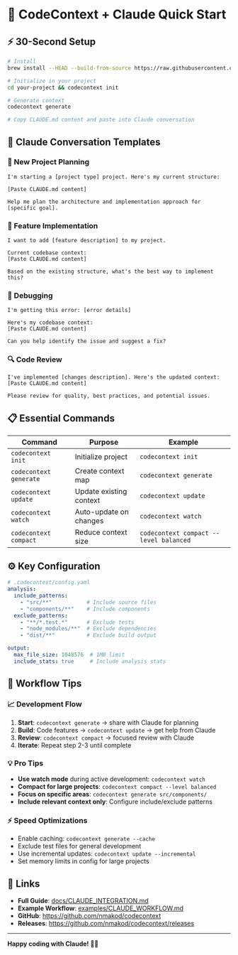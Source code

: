 # 🚀 CodeContext + Claude Quick Start

## ⚡ 30-Second Setup

```bash
# Install
brew install --HEAD --build-from-source https://raw.githubusercontent.com/nmakod/codecontext/main/Formula/codecontext.rb

# Initialize in your project
cd your-project && codecontext init

# Generate context
codecontext generate

# Copy CLAUDE.md content and paste into Claude conversation
```

## 💬 Claude Conversation Templates

### 🎯 New Project Planning
```
I'm starting a [project type] project. Here's my current structure:

[Paste CLAUDE.md content]

Help me plan the architecture and implementation approach for [specific goal].
```

### 🔧 Feature Implementation  
```
I want to add [feature description] to my project.

Current codebase context:
[Paste CLAUDE.md content]

Based on the existing structure, what's the best way to implement this?
```

### 🐛 Debugging
```
I'm getting this error: [error details]

Here's my codebase context:
[Paste CLAUDE.md content]

Can you help identify the issue and suggest a fix?
```

### 🔍 Code Review
```
I've implemented [changes description]. Here's the updated context:
[Paste CLAUDE.md content]

Please review for quality, best practices, and potential issues.
```

## 📋 Essential Commands

| Command | Purpose | Example |
|---------|---------|---------|
| `codecontext init` | Initialize project | `codecontext init` |
| `codecontext generate` | Create context map | `codecontext generate` |
| `codecontext update` | Update existing context | `codecontext update` |
| `codecontext watch` | Auto-update on changes | `codecontext watch` |
| `codecontext compact` | Reduce context size | `codecontext compact --level balanced` |

## ⚙️ Key Configuration

```yaml
# .codecontext/config.yaml
analysis:
  include_patterns:
    - "src/**"           # Include source files
    - "components/**"    # Include components
  exclude_patterns:
    - "**/*.test.*"      # Exclude tests
    - "node_modules/**"  # Exclude dependencies
    - "dist/**"          # Exclude build output

output:
  max_file_size: 1048576  # 1MB limit
  include_stats: true     # Include analysis stats
```

## 🎯 Workflow Tips

### 📈 Development Flow
1. **Start**: `codecontext generate` → share with Claude for planning
2. **Build**: Code features → `codecontext update` → get help from Claude  
3. **Review**: `codecontext compact` → focused review with Claude
4. **Iterate**: Repeat step 2-3 until complete

### 💡 Pro Tips
- **Use watch mode** during active development: `codecontext watch`
- **Compact for large projects**: `codecontext compact --level balanced`
- **Focus on specific areas**: `codecontext generate src/components/`
- **Include relevant context only**: Configure include/exclude patterns

### ⚡ Speed Optimizations
- Enable caching: `codecontext generate --cache`
- Exclude test files for general development
- Use incremental updates: `codecontext update --incremental`
- Set memory limits in config for large projects

## 🔗 Links

- **Full Guide**: [docs/CLAUDE_INTEGRATION.md](docs/CLAUDE_INTEGRATION.md)
- **Example Workflow**: [examples/CLAUDE_WORKFLOW.md](examples/CLAUDE_WORKFLOW.md)
- **GitHub**: https://github.com/nmakod/codecontext
- **Releases**: https://github.com/nmakod/codecontext/releases

---

**Happy coding with Claude! 🤖✨**